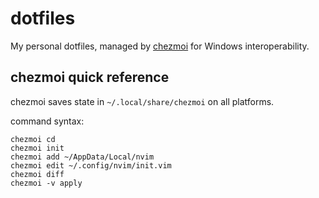 # dotfiles

My personal dotfiles, managed by [chezmoi](https://github.com/twpayne/chezmoi)
for Windows interoperability.

## chezmoi quick reference

chezmoi saves state in `~/.local/share/chezmoi` on all platforms.

command syntax:

```shell
chezmoi cd
chezmoi init
chezmoi add ~/AppData/Local/nvim
chezmoi edit ~/.config/nvim/init.vim
chezmoi diff
chezmoi -v apply
```